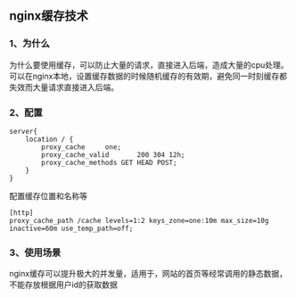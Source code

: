 ## nginx缓存技术

### 1、为什么
为什么要使用缓存，可以防止大量的请求，直接进入后端，造成大量的cpu处理。<br/>
可以在nginx本地，设置缓存数据的时候随机缓存的有效期，避免同一时刻缓存都失效而大量请求直接进入后端。

### 2、配置

```
server{
    location / {
        proxy_cache     one;
        proxy_cache_valid       200 304 12h;
        proxy_cache_methods GET HEAD POST;
    }
}
```
配置缓存位置和名称等
```
[http]
proxy_cache_path /cache levels=1:2 keys_zone=one:10m max_size=10g inactive=60m use_temp_path=off;
```

### 3、使用场景
nginx缓存可以提升极大的并发量，适用于，网站的首页等经常调用的静态数据，不能存放根据用户id的获取数据
